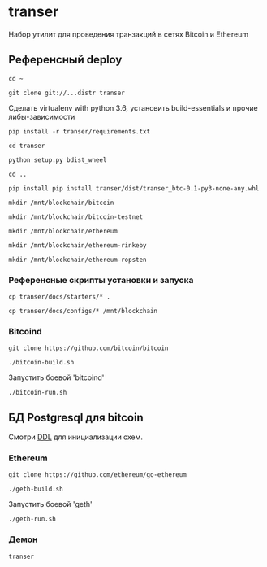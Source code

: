 # transer
Набор утилит для проведения транзакций в сетях Bitcoin и Ethereum

## Референсный deploy
`cd ~`

`git clone git://...distr transer`

Сделать virtualenv with python 3.6, установить build-essentials и прочие либы-зависимости 

`pip install -r transer/requirements.txt`

`cd transer`

`python setup.py bdist_wheel`

`cd ..`

`pip install pip install transer/dist/transer_btc-0.1-py3-none-any.whl`


`mkdir /mnt/blockchain/bitcoin`

`mkdir /mnt/blockchain/bitcoin-testnet`

`mkdir /mnt/blockchain/ethereum`

`mkdir /mnt/blockchain/ethereum-rinkeby`

`mkdir /mnt/blockchain/ethereum-ropsten`

### Референсные скрипты установки и запуска

`cp transer/docs/starters/* .`

`cp transer/docs/configs/* /mnt/blockchain`

### Bitcoind
`git clone https://github.com/bitcoin/bitcoin`

`./bitcoin-build.sh`

Запустить боевой 'bitcoind'

`./bitcoin-run.sh`

## БД Postgresql для bitcoin

Смотри [DDL](docs/ddl.sql) для инициализации схем.

### Ethereum
`git clone https://github.com/ethereum/go-ethereum`

`./geth-build.sh`

Запустить боевой 'geth'

`./geth-run.sh`

### Демон

`transer`
